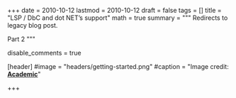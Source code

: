 +++
date = 2010-10-12
lastmod = 2010-10-12
draft = false
tags = []
title = "LSP / DbC and dot NET’s support"
math = true
summary = """
Redirects to legacy blog post.

Part 2
"""

disable_comments = true

[header]
#image = "headers/getting-started.png"
#caption = "Image credit: [**Academic**](https://github.com/gcushen/hugo-academic/)"

+++

<html>
  <head>
    <title>LSP / DbC and .NET’s support</title>
    <link rel="canonical" href="https://binarymist.wordpress.com/2010/10/12/lsp-dbc-and-net’s-support/"/>
    <meta http-equiv="content-type" content="text/html; charset=utf-8"/>
    <meta http-equiv="refresh" content="2; url=https://binarymist.wordpress.com/2010/10/12/lsp-dbc-and-net’s-support/"/>
  </head>
</html>
